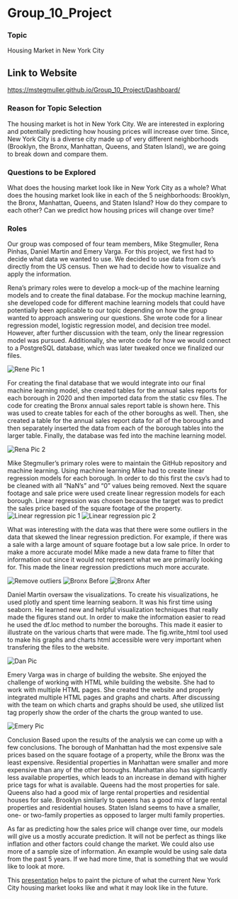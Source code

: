 # Group_10_Project



### Topic
Housing Market in New York City

## Link to Website

https://mstegmuller.github.io/Group_10_Project/Dashboard/

### Reason for Topic Selection
The housing market is hot in New York City. We are interested in exploring and potentially predicting how housing prices will increase over time. Since, New York City is a diverse city made up of very different neighborhoods (Brooklyn, the Bronx, Manhattan, Queens, and Staten Island), we are going to break down and compare them.

### Questions to be Explored
What does the housing market look like in New York City as a whole?
What does the housing market look like in each of the 5 neighborhoods: Brooklyn, the Bronx, Manhattan, Queens, and Staten Island?
How do they compare to each other?
Can we predict how housing prices will change over time?

### Roles

Our group was composed of four team members, Mike Stegmuller, Rena Pinhas, Daniel Martin and Emery Varga. 
For this project, we first had to decide what data we wanted to use.  We decided to use data from csv’s directly from the US census.  Then we had to decide how to visualize and apply the information.     

Rena’s primary roles were to develop a mock-up of the machine learning models and to create the final database. For the mockup machine learning, she developed code for different machine learning models that could have potentially been applicable to our topic depending on how the group wanted to approach answering our questions. She wrote code for a linear regression model, logistic regression model, and decision tree model. However, after further discussion with the team, only the linear regression model was pursued. Additionally, she wrote code for how we would connect to a PostgreSQL database, which was later tweaked once we finalized our files.

![Rene Pic 1](https://user-images.githubusercontent.com/92127589/159948624-4cbb1a91-12f2-406b-9f88-2d6c4d11c4ae.PNG)

For creating the final database that we would integrate into our final machine learning model, she created tables for the annual sales reports for each borough in 2020 and then imported data from the static csv files. The code for creating the Bronx annual sales report table is shown here. This was used to create tables for each of the other boroughs as well. Then, she created a table for the annual sales report data for all of the boroughs and then separately inserted the data from each of the borough tables into the larger table. Finally, the database was fed into the machine learning model.

![Rena Pic 2](https://user-images.githubusercontent.com/92127589/159948694-819c3420-80d5-4058-8d21-527ad78a5217.PNG)

Mike Stegmuller’s primary roles were to maintain the GitHub repository and machine learning.  Using machine learning Mike had to create linear regression models for each borough.  In order to do this first the csv’s had to be cleaned with all “NaN’s” and “0” values being removed.  Next the square footage and sale price were used create linear regression models for each borough.  Linear regression was chosen because the target was to predict the sales price based of the square footage of the property.  
![Linear regression pic  1](https://user-images.githubusercontent.com/92127589/159949771-8006e59f-ba62-45eb-965f-4ecaeba148a7.PNG)   ![Linear regression pic  2](https://user-images.githubusercontent.com/92127589/159949807-17e7f8d3-63c3-4164-9934-bef5003f673b.PNG)


What was interesting with the data was that there were some outliers in the data that skewed the linear regression prediction.  For example, if there was a sale with a large amount of square footage but a low sale price.  In order to make a more accurate model Mike made a new data frame to filter that information out since it would not represent what we are primarily looking for. This made the linear regression predictions much more accurate.   

![Remove outliers](https://user-images.githubusercontent.com/92127589/159949881-b4b9d31f-3b10-456d-b904-a64c1b6c48b2.PNG) 
![Bronx Before](https://user-images.githubusercontent.com/92127589/159949915-1ced231d-5e6d-4ca8-b63c-e85964c3d822.PNG)
![Bronx After](https://user-images.githubusercontent.com/92127589/159949935-3665249e-dfe7-44db-a984-7d3334f76413.PNG)

Daniel Martin oversaw the visualizations.  To create his visualizations, he used plotly and spent time learning seaborn.  It was his first time using seaborn.  He learned new and helpful visualization techniques that really made the figures stand out.   In order to make the information easier to read he used the df.loc method to number the boroughs.  This made it easier to illustrate on the various charts that were made.  The fig.write_html tool used to make his graphs and charts html accessible were very important when transfering the files to the website.        

![Dan Pic](https://user-images.githubusercontent.com/92127589/159950003-4ce1bc36-6b76-4641-b872-ebd9a7076960.PNG)


Emery Varga was in charge of building the website.  She enjoyed the challenge of working with HTML while building the website.  She had to work with multiple HTML pages.  She created the website and properly integrated multiple HTML pages and graphs and charts.   After discussing with the team on which charts and graphs should be used, she utilized list tag properly show the order of the charts the group wanted to use.    


![Emery Pic](https://user-images.githubusercontent.com/92127589/159950042-666dab08-8686-4c11-8e9d-7971c9e8e781.PNG)

Conclusion
Based upon the results of the analysis we can come up with a few conclusions.  The borough of Manhattan had the most expensive sale prices based on the square footage of a property, while the Bronx was the least expensive.  Residential properties in Manhattan were smaller and more expensive than any of the other boroughs. Manhattan also has significantly less available properties, which leads to an increase in demand with higher price tags for what is available.  Queens had the most properties for sale.  Queens also had a good mix of large rental properties and residential houses for sale.  Brooklyn similarly to queens has a good mix of large rental properties and residential houses.  Staten Island seems to have a smaller, one- or two-family properties as opposed to larger multi family properties.      

As far as predicting how the sales price will change over time, our models will give us a mostly accurate prediction.  It will not be perfect as things like inflation and other factors could change the market.  We could also use more of a sample size of information.  An example would be using sale data from the past 5 years.  If we had more time, that is something that we would like to look at more.    



This [presentation](https://docs.google.com/presentation/d/1SCNQw7wq-qost3Kfdspk1_hOonAOUSTt/edit?usp=sharing&ouid=109781864509714690763&rtpof=true&sd=true) helps to paint the picture of what the current New York City housing market looks like and what it may look like in the future.
